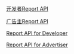 [开发者Report API](https://github.com/zplayads/report_api/blob/master/%E5%BC%80%E5%8F%91%E8%80%85Report%20API.md)

[广告主Report API](https://github.com/zplayads/report_api/blob/master/%E5%B9%BF%E5%91%8A%E4%B8%BBReport%20API.md)

[Report API for Developer](https://github.com/zplayads/report_api/blob/master/Report%20API%20for%20Developer.md)

[Report API for Advertiser](https://github.com/zplayads/report_api/blob/master/Report%20API%20for%20Advertiser.md)
